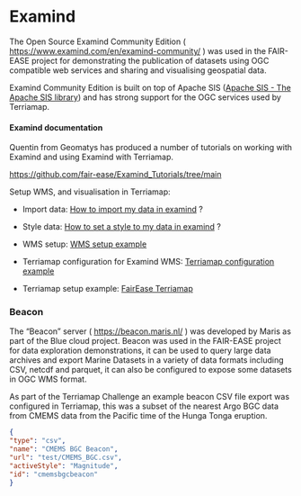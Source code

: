 
# Examind

The Open Source Examind Community Edition (
<https://www.examind.com/en/examind-community/> ) was used in the
FAIR-EASE project for demonstrating the publication of datasets using
OGC compatible web services and sharing and visualising geospatial data.

Examind Community Edition is built on top of Apache SIS ([Apache SIS -
The Apache SIS library](https://sis.apache.org/)) and has strong
support for the OGC services used by Terriamap.

#### Examind documentation

Quentin from Geomatys has produced a number of tutorials on working with
Examind and using Examind with Terriamap.

<https://github.com/fair-ease/Examind_Tutorials/tree/main>

Setup WMS, and visualisation in Terriamap:

- Import data: [How to import my data in
  examind](https://github.com/fair-ease/Examind_Tutorials/blob/main/wms-terriamap/import_data.md)
  ?

- Style data: [How to set a style to my data in
  examind](https://github.com/fair-ease/Examind_Tutorials/blob/main/wms-terriamap/style_data.md)
  ?

- WMS setup: [WMS setup
  example](https://github.com/fair-ease/Examind_Tutorials/blob/main/wms-terriamap/wms_setup.md)

- Terriamap configuration for Examind WMS: [Terriamap configuration
  example](https://github.com/fair-ease/Examind_Tutorials/blob/main/wms-terriamap/terriamap_config.md)

- Terriamap setup example: [FairEase
  Terriamap](https://github.com/fair-ease/terria-config)

### Beacon

The “Beacon” server ( <https://beacon.maris.nl/> ) was developed by
Maris as part of the Blue cloud project. Beacon was used in the
FAIR-EASE project for data exploration demonstrations, it can be used to
query large data archives and export Marine Datasets in a variety of
data formats including CSV, netcdf and parquet, it can also be
configured to expose some datasets in OGC WMS format.

As part of the Terriamap Challenge an example beacon CSV file export was
configured in Terriamap, this was a subset of the nearest Argo BGC data
from CMEMS data from the Pacific time of the Hunga Tonga eruption.
```json
{
"type": "csv",
"name": "CMEMS BGC Beacon",
"url": "test/CMEMS_BGC.csv",
"activeStyle": "Magnitude",
"id": "cmemsbgcbeacon"
}
```